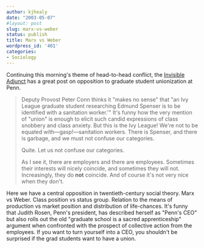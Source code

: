 ```yaml
---
author: kjhealy
date: "2003-05-07"
#layout: post
slug: marx-vs-weber
status: publish
title: Marx vs Weber
wordpress_id: '401'
categories:
- Sociology
---
```


Continuing this morning's theme of head-to-head conflict, the [Invisible Adjunct](http://www.invisibleadjunct.com/archives/2003_05.html#000100) has a great post on opposition to graduate student unionization at Penn.

> Deputy Provost Peter Conn thinks it "makes no sense" that "an Ivy League graduate student researching Edmund Spenser is to be identified with a sanitation worker.'" It's funny how the very mention of "union" is enough to elicit such candid expressions of class snobbery and class anxiety. But this is the Ivy League! We're not to be equated with—gasp!—sanitation workers. There is Spenser, and there is garbage, and we must not confuse our categories.
>
> Quite. Let us not confuse our categories.
>
> As I see it, there are employers and there are employees. Sometimes their interests will nicely coincide, and sometimes they will not. Increasingly, they do **not** coincide. And of course it's not very nice when they don't.

Here we have a central opposition in twentieth-century social theory. Marx vs Weber. Class position vs status group. Relation to the means of production vs market position and distribution of life-chances. It's funny that Judith Rosen, Penn's president, has described herself as "Penn's CEO" but also rolls out the old "graduate school is a sacred apprenticeship" argument when confronted with the prospect of collective action from the employees. If you want to turn yourself into a CEO, you shouldn't be surprised if the grad students want to have a union.
